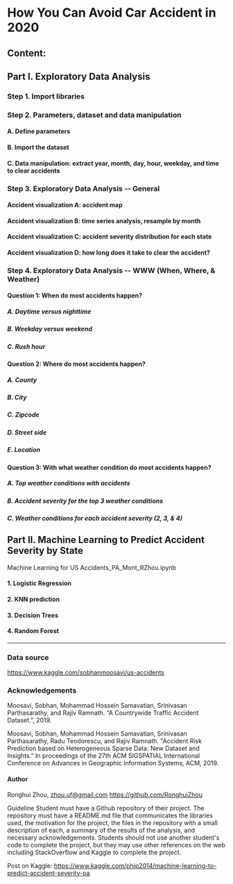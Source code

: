 # How You Can Avoid Car Accident in 2020

## Content:

## Part I. Exploratory Data Analysis

### Step 1. Import libraries
### Step 2. Parameters, dataset and data manipulation
   #### A. Define parameters
   #### B. Import the dataset
   #### C. Data manipulation: extract year, month, day, hour, weekday, and time to clear accidents
### Step 3. Exploratory Data Analysis -- General
   #### Accident visualization A: accident map
   #### Accident visualization B: time series analysis, resample by month
   #### Accident visualization C: accident severity distribution for each state
   #### Accident visualization D: how long does it take to clear the accident?
### Step 4. Exploratory Data Analysis -- WWW (When, Where, & Weather)
   #### Question 1: When do most accidents happen?      
   ##### A. Daytime versus nighttime
   ##### B. Weekday versus weekend
   ##### C. Rush hour

   #### Question 2: Where do most accidents happen?      
   ##### A. County
   ##### B. City
   ##### C. Zipcode
   ##### D. Street side
   ##### E. Location

   #### Question 3: With what weather condition do most accidents happen?      
   ##### A. Top weather conditions with accidents
   ##### B. Accident severity for the top 3 weather conditions
   ##### C. Weather conditions for each accident severity (2, 3, & 4)



## Part II. Machine Learning to Predict Accident Severity by State
Machine Learning for US Accidents_PA_Mont_RZhou.ipynb
  #### 1. Logistic Regression
  #### 2. KNN prediction
  #### 3. Decision Trees
  #### 4. Random Forest










----------------------------------------------------------------------------------------------------------------------------------

### Data source
https://www.kaggle.com/sobhanmoosavi/us-accidents


### Acknowledgements

Moosavi, Sobhan, Mohammad Hossein Samavatian, Srinivasan Parthasarathy, and Rajiv Ramnath. “A Countrywide Traffic Accident Dataset.”, 2019.

Moosavi, Sobhan, Mohammad Hossein Samavatian, Srinivasan Parthasarathy, Radu Teodorescu, and Rajiv Ramnath. "Accident Risk Prediction based on Heterogeneous Sparse Data: New Dataset and Insights." In proceedings of the 27th ACM SIGSPATIAL International Conference on Advances in Geographic Information Systems, ACM, 2019.


####  Author
Ronghui Zhou, zhou.uf@gmail.com
https://github.com/RonghuiZhou




Guideline
Student must have a Github repository of their project. The repository must have a README.md file that communicates the libraries used, the motivation for the project, the files in the repository with a small description of each, a summary of the results of the analysis, and necessary acknowledgements. Students should not use another student's code to complete the project, but they may use other references on the web including StackOverflow and Kaggle to complete the project.


Post on Kaggle:
https://www.kaggle.com/phip2014/machine-learning-to-predict-accident-severity-pa
